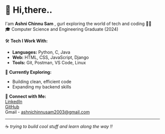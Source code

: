 # 👋 Hi,there.. 
I'am **Ashni Chinnu Sam** , gurl exploring the world of tech and coding 🧑‍🚀 <br>
🎓 Computer Science and Engineering Graduate (2024) 

🛠️ **Tech I Work With:**  
- **Languages:** Python, C, Java  
- **Web:** HTML, CSS, JavaScript, Django  
- **Tools:** Git, Postman, VS Code, Linux  

🌱 **Currently Exploring:**  
- Building clean, efficient code  
- Expanding my backend skills

🔗 **Connect with Me:**  
[LinkedIn](https://www.linkedin.com/in/ashnichinnusam/) <br>
[GitHub](https://github.com/ashnichinnusam) <br>
Gmail - ashnichinnusam2003@gmail.com

---

☕ _trying to build cool stuff and learn along the way !!_  




